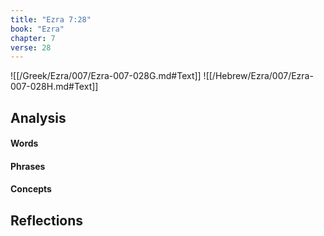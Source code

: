 ```yaml
---
title: "Ezra 7:28"
book: "Ezra"
chapter: 7
verse: 28
---
```

![[/Greek/Ezra/007/Ezra-007-028G.md#Text]]
![[/Hebrew/Ezra/007/Ezra-007-028H.md#Text]]

## Analysis

#### Words

#### Phrases

#### Concepts

## Reflections
